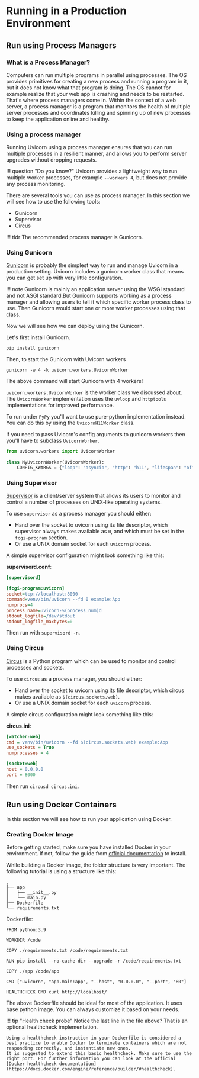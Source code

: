 # Running in a Production Environment

## Run using Process Managers

### What is a Process Manager?

Computers can run multiple programs in parallel using processes. The OS provides primitives for creating a new process and running a program in it, but it does not know what that program is doing. The OS cannot for example realize that your web app is crashing and needs to be restarted. That's where process managers come in. Within the context of a web server, a process manager is a program that monitors the health of multiple server processes and coordinates killing and spinning up of new processes to keep the application online and healthy.
### Using a process manager
Running Uvicorn using a process manager ensures that you can run multiple processes in a resilient manner, and 
allows you to perform server upgrades without dropping requests.


!!! question "Do you know?"
    Uvicorn provides a lightweight way to run multiple worker processes, for example `--workers 4`, but does not provide any process monitoring.

There are several tools you can use as process manager. In this section we will see how to use the following tools:

- Gunicorn
- Supervisor
- Circus

!!! tldr
    The recommended process manager is Gunicorn.


### Using Gunicorn

[Gunicorn](https://gunicorn.org/) is probably the simplest way to run and manage Uvicorn in a production setting. 
Uvicorn includes a gunicorn worker class that means you can get set up with very little configuration.

!!! note
    Gunicorn is mainly an application server using the WSGI standard and not ASGI standard.But Gunicorn supports working as a process manager and allowing users to tell it which specific worker process class to use. Then Gunicorn would start one or more worker processes using that class.

Now we will see how we can deploy using the Gunicorn.

Let's first install Gunicorn.
```commandline
pip install gunicorn
```

Then, to start the Gunicorn with Uvicorn workers
```commandline
gunicorn -w 4 -k uvicorn.workers.UvicornWorker
```
The above command will start Gunicorn with 4 workers! 

`uvicorn.workers.UvicornWorker` is the worker class we discussed about.
The `UvicornWorker` implementation uses the `uvloop` and `httptools` implementations for improved performance. 

To run under `PyPy` you'll want to use pure-python implementation instead. You can do this by using the `UvicornH11Worker` class.

If you need to pass Uvicorn's config arguments to gunicorn workers then you'll have to subclass `UvicornWorker`.
```python
from uvicorn.workers import UvicornWorker

class MyUvicornWorker(UvicornWorker):
    CONFIG_KWARGS = {"loop": "asyncio", "http": "h11", "lifespan": "off"}
```

### Using Supervisor

[Supervisor](http://supervisord.org/) is a client/server system that allows its users to monitor and control a number of processes on UNIX-like operating systems.

To use `supervisor` as a process manager you should either:

* Hand over the socket to uvicorn using its file descriptor, which supervisor always makes available as `0`, and which must be set in the `fcgi-program` section.
* Or use a UNIX domain socket for each `uvicorn` process.

A simple supervisor configuration might look something like this:

**supervisord.conf**:

```ini
[supervisord]

[fcgi-program:uvicorn]
socket=tcp://localhost:8000
command=venv/bin/uvicorn --fd 0 example:App
numprocs=4
process_name=uvicorn-%(process_num)d
stdout_logfile=/dev/stdout
stdout_logfile_maxbytes=0
```

Then run with `supervisord -n`.

### Using Circus

[Circus](https://circus.readthedocs.io/en/latest/) is a Python program which can be used to monitor and control processes and sockets.

To use `circus` as a process manager, you should either:

* Hand over the socket to uvicorn using its file descriptor, which circus makes available as `$(circus.sockets.web)`.
* Or use a UNIX domain socket for each `uvicorn` process.

A simple circus configuration might look something like this:

**circus.ini**:

```ini
[watcher:web]
cmd = venv/bin/uvicorn --fd $(circus.sockets.web) example:App
use_sockets = True
numprocesses = 4

[socket:web]
host = 0.0.0.0
port = 8000
```

Then run `circusd circus.ini`.

## Run using Docker Containers

In this section we will see how to run your application using Docker.

### Creating Docker Image

Before getting started, make sure you have installed Docker in your environment. If not, follow the guide from [official documentation](https://docs.docker.com/get-started/#download-and-install-docker) to install.    

While building a Docker image, the folder structure is very important. The following tutorial is using a structure like this:
```
.
├── app
│   ├── __init__.py
│   └── main.py
├── Dockerfile
└── requirements.txt
```

Dockerfile:
```commandline
FROM python:3.9

WORKDIR /code

COPY ./requirements.txt /code/requirements.txt

RUN pip install --no-cache-dir --upgrade -r /code/requirements.txt

COPY ./app /code/app

CMD ["uvicorn", "app.main:app", "--host", "0.0.0.0", "--port", "80"]

HEALTHCHECK CMD curl http://localhost/
```

The above Dockerfile should be ideal for most of the application. It uses base python image. You can always customize it based on your needs.

!!! tip "Health check probe"
    Notice the last line in the file above? That is an optional healthcheck implementation. 
    
    Using a healthcheck instruction in your Dockerfile is considered a best practice to enable Docker to terminate containers which are not responding correctly, and instantiate new ones.
    It is suggested to extend this basic healthcheck. Make sure to use the right port. For further information you can look at the official [Docker healthcheck documentation](https://docs.docker.com/engine/reference/builder/#healthcheck). 


